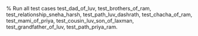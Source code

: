 % Run all test cases
test_dad_of_luv,
test_brothers_of_ram,
test_relationship_sneha_harsh,
test_path_luv_dashrath,
test_chacha_of_ram,
test_mami_of_priya,
test_cousin_luv_son_of_laxman,
test_grandfather_of_luv,
test_path_priya_ram.
